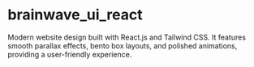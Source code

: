 # brainwave_ui_react
Modern website design built with React.js and Tailwind CSS. It features smooth parallax effects, bento box layouts, and polished animations, providing a user-friendly experience.
